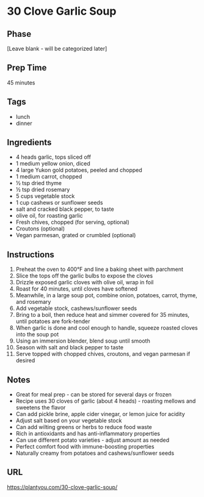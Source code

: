 # 30 Clove Garlic Soup

## Phase
[Leave blank - will be categorized later]

## Prep Time
45 minutes

## Tags
- lunch
- dinner

## Ingredients
- 4 heads garlic, tops sliced off
- 1 medium yellow onion, diced
- 4 large Yukon gold potatoes, peeled and chopped
- 1 medium carrot, chopped
- ½ tsp dried thyme
- ½ tsp dried rosemary
- 5 cups vegetable stock
- 1 cup cashews or sunflower seeds
- salt and cracked black pepper, to taste
- olive oil, for roasting garlic
- Fresh chives, chopped (for serving, optional)
- Croutons (optional)
- Vegan parmesan, grated or crumbled (optional)

## Instructions
1. Preheat the oven to 400°F and line a baking sheet with parchment
2. Slice the tops off the garlic bulbs to expose the cloves
3. Drizzle exposed garlic cloves with olive oil, wrap in foil
4. Roast for 40 minutes, until cloves have softened
5. Meanwhile, in a large soup pot, combine onion, potatoes, carrot, thyme, and rosemary
6. Add vegetable stock, cashews/sunflower seeds
7. Bring to a boil, then reduce heat and simmer covered for 35 minutes, until potatoes are fork-tender
8. When garlic is done and cool enough to handle, squeeze roasted cloves into the soup pot
9. Using an immersion blender, blend soup until smooth
10. Season with salt and black pepper to taste
11. Serve topped with chopped chives, croutons, and vegan parmesan if desired

## Notes
- Great for meal prep - can be stored for several days or frozen
- Recipe uses 30 cloves of garlic (about 4 heads) - roasting mellows and sweetens the flavor
- Can add pickle brine, apple cider vinegar, or lemon juice for acidity
- Adjust salt based on your vegetable stock
- Can add wilting greens or herbs to reduce food waste
- Rich in antioxidants and has anti-inflammatory properties
- Can use different potato varieties - adjust amount as needed
- Perfect comfort food with immune-boosting properties
- Naturally creamy from potatoes and cashews/sunflower seeds

## URL
https://plantyou.com/30-clove-garlic-soup/
